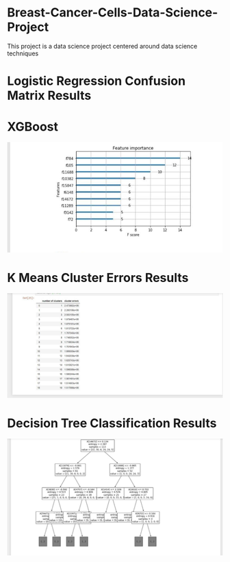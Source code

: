 # Breast-Cancer-Cells-Data-Science-Project
This project is a data science project centered around data science techniques

# Logistic Regression Confusion Matrix Results

# XGBoost 
![](XGBoost.jpg)
# K Means Cluster Errors Results
![](KMeans.jpg)
# Decision Tree Classification Results
![](decisionTree.jpg)
